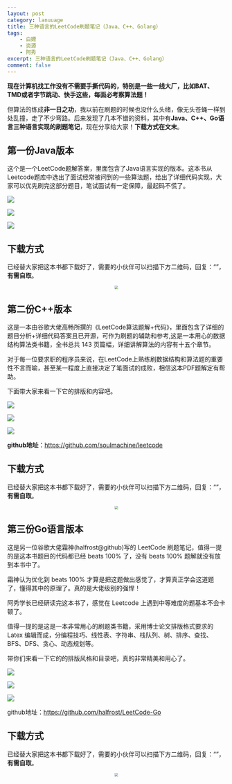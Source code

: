 ```yaml
---
layout: post
category: lanuuage
title: 三种语言的LeetCode刷题笔记（Java、C++、Golang）
tags:
    - 白嫖
    - 资源
    - 阿秀
excerpt: 三种语言的LeetCode刷题笔记（Java、C++、Golang）
comment: false
---
```




**现在计算机找工作没有不需要手撕代码的，特别是一些一线大厂，比如BAT、TMD或者字节跳动、快手这些，每面必考察算法题！**

但算法的练成**非一日之功**，我以前在刷题的时候也没什么头绪，像无头苍蝇一样到处乱撞，走了不少弯路。后来发现了几本不错的资料，其中有**Java、C++、Go语言三种语言实现的刷题笔记**，现在分享给大家！**下载方式在文末**。

## 第一份Java版本

这个是一个LeetCode题解答案，里面包含了Java语言实现的版本。这本书从Leetcode题库中选出了面试经常被问到的一些算法题，给出了详细代码实现，大家可以优先刷完这部分题目，笔试面试有一定保障，最起码不慌了。

![](http://oss.interviewguide.cn/img/202205222330280.png)

![](http://oss.interviewguide.cn/img/202205222330293.png)

![](https://cdn.jsdelivr.net/gh/forthespada/mediaImage2@4.1/202105/QQ截图20210425112928.png)

## 下载方式

已经替大家把这本书都下载好了，需要的小伙伴可以扫描下方二维码，回复：“”， **有需自取**。

<div align="center">
 <img src="http://oss.interviewguide.cn/img/202301191549506.jpg" style="zoom:50%;" />
</div>







## 第二份C++版本

这是一本由谷歌大佬高畅所撰的《LeetCode算法题解+代码》，里面包含了详细的题目分析+详细代码答案且已开源，可作为刷题的辅助和参考,这是一本用心的数据结构算法类书籍，全书总共 143 页篇幅，详细讲解算法的内容有十五个章节。

对于每一位要求职的程序员来说，在LeetCode上熟练刷数据结构和算法题的重要性不言而喻，甚至某一程度上直接决定了笔面试的成败，相信这本PDF题解定有帮助。

下面带大家来看一下它的排版和内容吧。

![](http://oss.interviewguide.cn/img/202205222331556.png)

![](http://oss.interviewguide.cn/img/202205222331563.png)



![](http://oss.interviewguide.cn/img/202205222331786.png)

**github地址**：https://github.com/soulmachine/leetcode

## 下载方式

已经替大家把这本书都下载好了，需要的小伙伴可以扫描下方二维码，回复：“”， **有需自取**。



<div align="center">
 <img src="http://oss.interviewguide.cn/img/202301191549506.jpg" style="zoom:50%;" />
</div>





## 第三份Go语言版本

这是另一位谷歌大佬霜神(halfrost@github)写的 LeetCode 刷题笔记，值得一提的是这本书题目的代码都已经 beats 100% 了，没有 beats 100% 题解就没有放到本书中了。

霜神认为优化到 beats 100% 才算是把这题做出感觉了，才算真正学会这道题了，懂得其中的原理了。真的是大佬级别的强悍！

阿秀学长已经研读完这本书了，感觉在 Leetcode 上遇到中等难度的题基本不会卡顿了。

值得一提的是这是一本非常用心的刷题类书籍，采用博士论文排版格式要求的 Latex 编辑而成，分编程技巧、线性表、字符串、栈队列、树、排序、查找、BFS、DFS、贪心、动态规划等。

带你们来看一下它的的排版风格和目录吧，真的非常精美和用心了。

![](http://oss.interviewguide.cn/img/202205222331814.png)

![](http://oss.interviewguide.cn/img/202205222331650.png)

![](https://cdn.jsdelivr.net/gh/forthespada/mediaImage2@4.1/202105/QQ截图20210522220311.png)



github地址：https://github.com/halfrost/LeetCode-Go

## 下载方式

已经替大家把这本书都下载好了，需要的小伙伴可以扫描下方二维码，回复：“”， **有需自取**。



<div align="center">
 <img src="http://oss.interviewguide.cn/img/202301191549506.jpg" style="zoom:50%;" />
</div>
